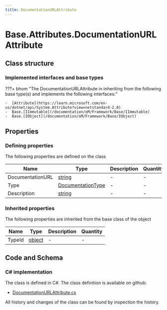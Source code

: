 ```yaml
---
title: DocumentationURLAttribute
---
```


# Base.Attributes.DocumentationURLAttribute



## Class structure

### Implemented interfaces and base types

???+ bhom "The DocumentationURLAttribute in inheriting from the following base type(s) and implements the following interfaces:"

    -  [Attribute](https://learn.microsoft.com/en-us/dotnet/api/System.Attribute?view=netstandard-2.0)
    -  Base.[IImmutable](/documentation/oM/Framework/Base/IImmutable)
    -  Base.[IObject](/documentation/oM/Framework/Base/IObject)


## Properties



### Defining properties

The following properties are defined on the class

| Name             | Type             | Description      | Quantity         |
|------------------|------------------|------------------|------------------|
| DocumentationURL | [string](https://learn.microsoft.com/en-us/dotnet/api/System.String?view=netstandard-2.0) | - | - |
| Type | [DocumentationType](/documentation/oM/Framework/Base/Attributes/Enums/DocumentationType) | - | - |
| Description | [string](https://learn.microsoft.com/en-us/dotnet/api/System.String?view=netstandard-2.0) | - | - |


### Inherited properties
The following properties are inherited from the base class of the object

| Name             | Type             | Description      | Quantity         |
|------------------|------------------|------------------|------------------|
| TypeId | [object](https://learn.microsoft.com/en-us/dotnet/api/System.Object?view=netstandard-2.0) | - | - |


## Code and Schema

### C# implementation

The class is defined in C#. The class definition is available on github:

- [DocumentationURLAttribute.cs](https://github.com/BHoM/BHoM/blob/develop/BHoM/Attributes\DocumentationURLAttribute.cs)

All history and changes of the class can be found by inspection the history.
